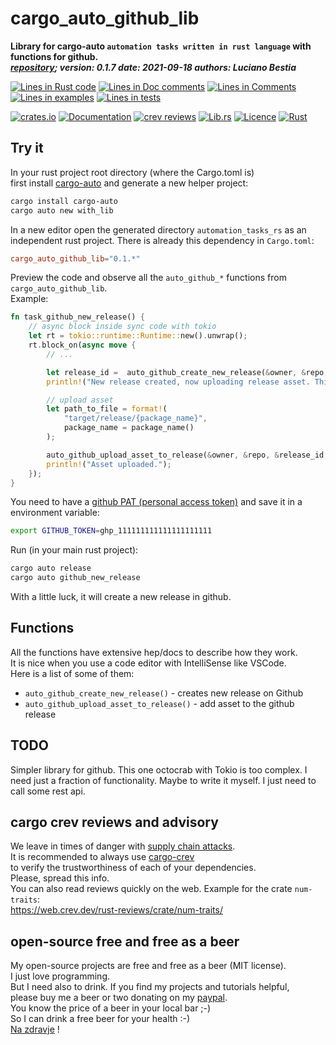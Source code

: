 [comment]: # (auto_md_to_doc_comments segment start A)

# cargo_auto_github_lib

[comment]: # (auto_cargo_toml_to_md start)

**Library for cargo-auto `automation tasks written in rust language` with functions for github.**  
***[repository](https://github.com/LucianoBestia/cargo_auto_github_lib); version: 0.1.7  date: 2021-09-18 authors: Luciano Bestia***  

[comment]: # (auto_cargo_toml_to_md end)

[comment]: # (auto_lines_of_code start)
[![Lines in Rust code](https://img.shields.io/badge/Lines_in_Rust-99-green.svg)](https://github.com/LucianoBestia/cargo_auto_github_lib/)
[![Lines in Doc comments](https://img.shields.io/badge/Lines_in_Doc_comments-145-blue.svg)](https://github.com/LucianoBestia/cargo_auto_github_lib/)
[![Lines in Comments](https://img.shields.io/badge/Lines_in_comments-6-purple.svg)](https://github.com/LucianoBestia/cargo_auto_github_lib/)
[![Lines in examples](https://img.shields.io/badge/Lines_in_examples-0-yellow.svg)](https://github.com/LucianoBestia/cargo_auto_github_lib/)
[![Lines in tests](https://img.shields.io/badge/Lines_in_tests-0-orange.svg)](https://github.com/LucianoBestia/cargo_auto_github_lib/)

[comment]: # (auto_lines_of_code end)

[![crates.io](https://img.shields.io/crates/v/cargo_auto_github_lib.svg)](https://crates.io/crates/cargo_auto_github_lib) [![Documentation](https://docs.rs/cargo_auto_github_lib/badge.svg)](https://docs.rs/cargo_auto_github_lib/) [![crev reviews](https://web.crev.dev/rust-reviews/badge/crev_count/cargo_auto_github_lib.svg)](https://web.crev.dev/rust-reviews/crate/cargo_auto_github_lib/) [![Lib.rs](https://img.shields.io/badge/Lib.rs-rust-orange.svg)](https://lib.rs/crates/cargo_auto_github_lib/) [![Licence](https://img.shields.io/badge/license-MIT-blue.svg)](https://github.com/LucianoBestia/cargo_auto_github_lib/blob/master/LICENSE) [![Rust](https://github.com/LucianoBestia/cargo_auto_github_lib/workflows/RustAction/badge.svg)](https://github.com/LucianoBestia/cargo_auto_github_lib/)  

## Try it

In your rust project root directory (where the Cargo.toml is)  
first install [cargo-auto](https://crates.io/crates/cargo-auto) and generate a new helper project:

```bash
cargo install cargo-auto
cargo auto new with_lib
```

In a new editor open the generated directory `automation_tasks_rs` as an independent rust project. There is already this dependency in `Cargo.toml`:  

```toml
cargo_auto_github_lib="0.1.*"
```

Preview the code and observe all the `auto_github_*` functions from `cargo_auto_github_lib`.  
Example:  

```rust ignore
fn task_github_new_release() {
    // async block inside sync code with tokio
    let rt = tokio::runtime::Runtime::new().unwrap();
    rt.block_on(async move {
        // ...

        let release_id =  auto_github_create_new_release(&owner, &repo, &version, &name, branch, body_md_text).await;
        println!("New release created, now uploading release asset. This can take some time if the files are big. Wait...");

        // upload asset
        let path_to_file = format!(
            "target/release/{package_name}",
            package_name = package_name()
        );

        auto_github_upload_asset_to_release(&owner, &repo, &release_id, &path_to_file).await;
        println!("Asset uploaded.");
    });
}

```

You need to have a [github PAT (personal access token)](https://docs.github.com/en/github/authenticating-to-github/keeping-your-account-and-data-secure/creating-a-personal-access-token) and save it in a environment variable:  

```bash
export GITHUB_TOKEN=ghp_111111111111111111111
```

Run (in your main rust project):

```bash
cargo auto release
cargo auto github_new_release
```

With a little luck, it will create a new release in github.  

## Functions

All the functions have extensive hep/docs to describe how they work.  
It is nice when you use a code editor with IntelliSense like VSCode.  
Here is a list of some of them:  

- `auto_github_create_new_release()` - creates new release on Github
- `auto_github_upload_asset_to_release()` - add asset to the github release



## TODO

Simpler library for github. This one octocrab with Tokio is too complex. I need just a fraction of functionality. Maybe to write it myself. I just need to call some rest api.

## cargo crev reviews and advisory

We leave in times of danger with [supply chain attacks](https://en.wikipedia.org/wiki/Supply_chain_attack).  
It is recommended to always use [cargo-crev](https://github.com/crev-dev/cargo-crev)  
to verify the trustworthiness of each of your dependencies.  
Please, spread this info.  
You can also read reviews quickly on the web. Example for the crate `num-traits`:  
<https://web.crev.dev/rust-reviews/crate/num-traits/>  

## open-source free and free as a beer

My open-source projects are free and free as a beer (MIT license).  
I just love programming.  
But I need also to drink. If you find my projects and tutorials helpful,  
please buy me a beer or two donating on my [paypal](https://www.paypal.com/paypalme/LucianoBestia).  
You know the price of a beer in your local bar ;-)  
So I can drink a free beer for your health :-)  
[Na zdravje](https://translate.google.com/?hl=en&sl=sl&tl=en&text=Na%20zdravje&op=translate) !

[comment]: # (auto_md_to_doc_comments segment end A)
